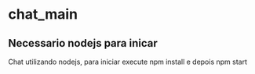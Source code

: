 # chat_main

## Necessario nodejs para inicar

Chat utilizando nodejs, para iniciar execute npm install e depois npm start

